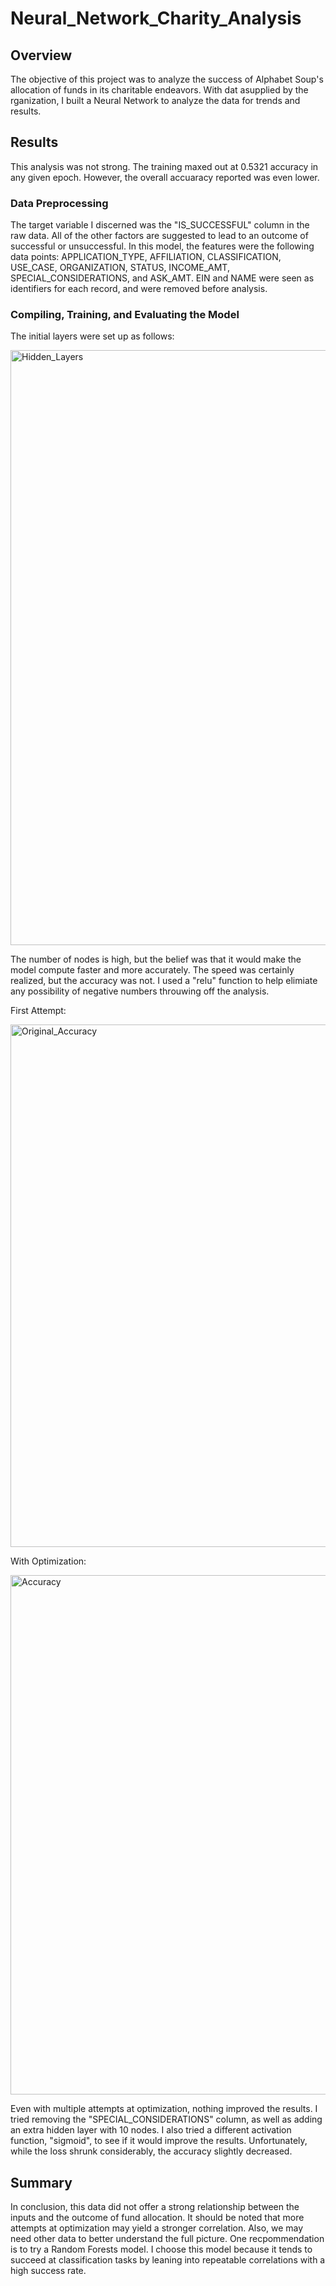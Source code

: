 # Neural_Network_Charity_Analysis

## Overview
The objective of this project was to analyze the success of Alphabet Soup's allocation of funds in its charitable endeavors.  With dat asupplied by the rganization, I built a Neural Network to analyze the data for trends and results.

## Results
This analysis was not strong.  The training maxed out at 0.5321 accuracy in any given epoch.  However, the overall accuaracy reported was even lower.

### Data Preprocessing
The target variable I discerned was the "IS_SUCCESSFUL" column in the raw data.  All of the other factors are suggested to lead to an outcome of successful or unsuccessful.  In this model, the features were the following data points: APPLICATION_TYPE, AFFILIATION, CLASSIFICATION, USE_CASE, ORGANIZATION, STATUS, INCOME_AMT, SPECIAL_CONSIDERATIONS, and ASK_AMT.  EIN and NAME were seen as identifiers for each record, and were removed before analysis.

### Compiling, Training, and Evaluating the Model

The initial layers were set up as follows:

<img width="952" alt="Hidden_Layers" src="https://user-images.githubusercontent.com/99457275/178535636-1d715664-e411-4801-abf7-5a6cbf2ecf0b.png">

The number of nodes is high, but the belief was that it would make the model compute faster and more accurately.  The speed was certainly realized, but the accuracy was not.  I used a "relu" function to help elimiate any possibility of negative numbers throuwing off the analysis.

First Attempt:

<img width="836" alt="Original_Accuracy" src="https://user-images.githubusercontent.com/99457275/178532780-0a20c37e-fee0-4369-9cf6-09d3210272e4.png">

With Optimization:

<img width="831" alt="Accuracy" src="https://user-images.githubusercontent.com/99457275/178532257-d3f4c9e2-bb32-4b28-9c4e-cbc3bb62f013.png">

Even with multiple attempts at optimization, nothing improved the results. I tried removing the "SPECIAL_CONSIDERATIONS" column, as well as adding an extra hidden layer with 10 nodes.  I also tried a different activation function, "sigmoid", to see if it would improve the results.  Unfortunately, while the loss shrunk considerably, the accuracy slightly decreased.

## Summary
In conclusion, this data did not offer a strong relationship between the inputs and the outcome of fund allocation.  It should be noted that more attempts at optimization may yield a stronger correlation.  Also, we may need other data to better understand the full picture.  One recpommendation is to try a Random Forests model.  I choose this model because it tends to succeed at classification tasks by leaning into repeatable correlations with a high success rate.

